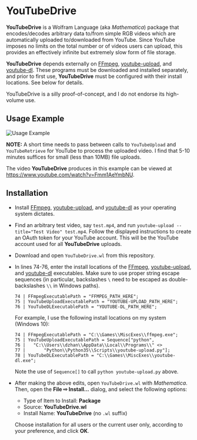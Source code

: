 # YouTubeDrive

**YouTubeDrive** is a Wolfram Language (aka *Mathematica*) package that encodes/decodes arbitrary data to/from simple RGB videos which are automatically uploaded to/downloaded from YouTube. Since YouTube imposes no limits on the total number or of videos users can upload, this provides an effectively infinite but extremely slow form of file storage.

**YouTubeDrive** depends externally on [FFmpeg](https://ffmpeg.org/), [youtube-upload](https://github.com/tokland/youtube-upload), and [youtube-dl](https://rg3.github.io/youtube-dl/). These programs must be downloaded and installed separately, and prior to first use, **YouTubeDrive** must be configured with their install locations. See below for details.

YouTubeDrive is a silly proof-of-concept, and I do not endorse its high-volume use.

## Usage Example

![Usage Example](https://user-images.githubusercontent.com/4504054/27015901-fc81875c-4ede-11e7-9f99-3b7f7f4d4939.png)

**NOTE:** A short time needs to pass between calls to `YouTubeUpload` and `YouTubeRetrieve` for YouTube to process the uploaded video. I find that 5-10 minutes suffices for small (less than 10MB) file uploads.

The video **YouTubeDrive** produces in this example can be viewed at https://www.youtube.com/watch?v=Fmm1AeYmbNU.

## Installation

 * Install [FFmpeg](https://ffmpeg.org/), [youtube-upload](https://github.com/tokland/youtube-upload), and [youtube-dl](https://rg3.github.io/youtube-dl/) as your operating system dictates.
 * Find an arbitrary test video, say `test.mp4`, and run `youtube-upload --title="Test Video" test.mp4`. Follow the displayed instructions to create an OAuth token for your YouTube account. This will be the YouTube account used for all **YouTubeDrive** uploads.
 * Download and open `YouTubeDrive.wl` from this repository.
 * In lines 74-76, enter the install locations of the [FFmpeg](https://ffmpeg.org/), [youtube-upload](https://github.com/tokland/youtube-upload), and [youtube-dl](https://rg3.github.io/youtube-dl/) executables. Make sure to use proper string escape sequences (in particular, backslashes `\` need to be escaped as double-backslashes `\\` in Windows paths).
    ```
    74 | FFmpegExecutablePath = "FFMPEG_PATH_HERE";
    75 | YouTubeUploadExecutablePath = "YOUTUBE-UPLOAD_PATH_HERE";
    76 | YouTubeDLExecutablePath = "YOUTUBE-DL_PATH_HERE";
    ```
   For example, I use the following install locations on my system (Windows 10):
    ```
    74 | FFmpegExecutablePath = "C:\\Games\\MiscExes\\ffmpeg.exe";
    75 | YouTubeUploadExecutablePath = Sequence["python",
    76 |   "C:\\Users\\dzhan\\AppData\\Local\\Programs\\" <>
    77 |       "Python\\Python35\\Scripts\\youtube-upload.py"];
    78 | YouTubeDLExecutablePath = "C:\\Games\\MiscExes\\youtube-dl.exe";
    ```
   Note the use of `Sequence[]` to call `python youtube-upload.py` above.
 * After making the above edits, open `YouTubeDrive.wl` with *Mathematica*. Then, open the **File ⇨ Install...** dialog, and select the following options:
    - Type of Item to Install: **Package**
    - Source: **YouTubeDrive.wl**
    - Install Name: **YouTubeDrive** (no `.wl` suffix)
   
   Choose installation for all users or the current user only, according to your preference, and click **OK**.
